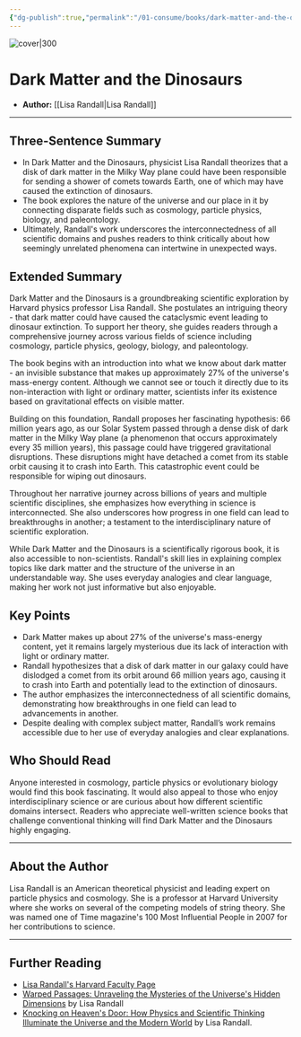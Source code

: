 ```yaml
---
{"dg-publish":true,"permalink":"/01-consume/books/dark-matter-and-the-dinosaurs/","title":"Dark Matter and the Dinosaurs","tags":["science","cosmology","particle physics","geology","biology","paleontology"]}
---
```



![cover|300](http://books.google.com/books/content?id=PAV4BgAAQBAJ&printsec=frontcover&img=1&zoom=1&edge=curl&source=gbs_api)

# Dark Matter and the Dinosaurs
- **Author:** [[Lisa Randall\|Lisa Randall]]

---
## Three-Sentence Summary
- In Dark Matter and the Dinosaurs, physicist Lisa Randall theorizes that a disk of dark matter in the Milky Way plane could have been responsible for sending a shower of comets towards Earth, one of which may have caused the extinction of dinosaurs.
- The book explores the nature of the universe and our place in it by connecting disparate fields such as cosmology, particle physics, biology, and paleontology.
- Ultimately, Randall's work underscores the interconnectedness of all scientific domains and pushes readers to think critically about how seemingly unrelated phenomena can intertwine in unexpected ways.

## Extended Summary
Dark Matter and the Dinosaurs is a groundbreaking scientific exploration by Harvard physics professor Lisa Randall. She postulates an intriguing theory - that dark matter could have caused the cataclysmic event leading to dinosaur extinction. To support her theory, she guides readers through a comprehensive journey across various fields of science including cosmology, particle physics, geology, biology, and paleontology.

The book begins with an introduction into what we know about dark matter - an invisible substance that makes up approximately 27% of the universe's mass-energy content. Although we cannot see or touch it directly due to its non-interaction with light or ordinary matter, scientists infer its existence based on gravitational effects on visible matter.

Building on this foundation, Randall proposes her fascinating hypothesis: 66 million years ago, as our Solar System passed through a dense disk of dark matter in the Milky Way plane (a phenomenon that occurs approximately every 35 million years), this passage could have triggered gravitational disruptions. These disruptions might have detached a comet from its stable orbit causing it to crash into Earth. This catastrophic event could be responsible for wiping out dinosaurs.

Throughout her narrative journey across billions of years and multiple scientific disciplines, she emphasizes how everything in science is interconnected. She also underscores how progress in one field can lead to breakthroughs in another; a testament to the interdisciplinary nature of scientific exploration.

While Dark Matter and the Dinosaurs is a scientifically rigorous book, it is also accessible to non-scientists. Randall's skill lies in explaining complex topics like dark matter and the structure of the universe in an understandable way. She uses everyday analogies and clear language, making her work not just informative but also enjoyable.

## Key Points
- Dark Matter makes up about 27% of the universe's mass-energy content, yet it remains largely mysterious due its lack of interaction with light or ordinary matter.
- Randall hypothesizes that a disk of dark matter in our galaxy could have dislodged a comet from its orbit around 66 million years ago, causing it to crash into Earth and potentially lead to the extinction of dinosaurs.
- The author emphasizes the interconnectedness of all scientific domains, demonstrating how breakthroughs in one field can lead to advancements in another.
- Despite dealing with complex subject matter, Randall’s work remains accessible due to her use of everyday analogies and clear explanations.

## Who Should Read
Anyone interested in cosmology, particle physics or evolutionary biology would find this book fascinating. It would also appeal to those who enjoy interdisciplinary science or are curious about how different scientific domains intersect. Readers who appreciate well-written science books that challenge conventional thinking will find Dark Matter and the Dinosaurs highly engaging.

---

## About the Author
Lisa Randall is an American theoretical physicist and leading expert on particle physics and cosmology. She is a professor at Harvard University where she works on several of the competing models of string theory. She was named one of Time magazine's 100 Most Influential People in 2007 for her contributions to science.

---

## Further Reading
- [Lisa Randall's Harvard Faculty Page](https://www.physics.harvard.edu/people/faculty/lrandall)
- [Warped Passages: Unraveling the Mysteries of the Universe's Hidden Dimensions](https://www.amazon.com/Warped-Passages-Unraveling-Mysteries-Dimensions/dp/0060531096) by Lisa Randall
- [Knocking on Heaven's Door: How Physics and Scientific Thinking Illuminate the Universe and the Modern World](https://www.amazon.com/Knocking-Heavens-Door-Scientific-Illuminate/dp/0061723738) by Lisa Randall.
